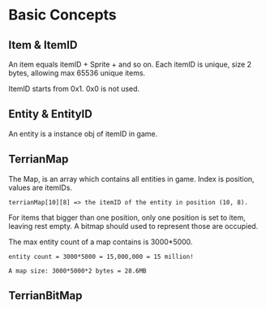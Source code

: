 # Basic Concepts

## Item & ItemID
An item equals itemID + Sprite + and so on.
Each itemID is unique, size 2 bytes, allowing max 65536 unique items.

ItemID starts from 0x1. 0x0 is not used.

## Entity & EntityID
An entity is a instance obj of itemID in game.

## TerrianMap
The Map, is an array which contains all entities in game. Index is position, values are itemIDs.
```
terrianMap[10][8] => the itemID of the entity in position (10, 8).
```
For items that bigger than one position, only one position is set to item, leaving rest empty. A bitmap should used to represent those are occupied.

The max entity count of a map contains is 3000*5000.
```
entity count = 3000*5000 = 15,000,000 = 15 million!

A map size: 3000*5000*2 bytes = 28.6MB
```

## TerrianBitMap
